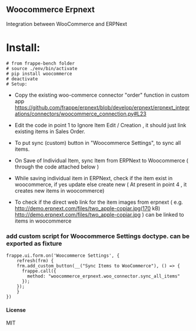 ## Woocommerce Erpnext

Integration between WooCommerce and ERPNext

# Install:

    # from frappe-bench folder
    # source ./env/bin/activate
    # pip install woocommerce
    # deactivate
    # Setup:

- Copy the existing woo-commerce connector "order" function in custom app
  https://github.com/frappe/erpnext/blob/develop/erpnext/erpnext_integrations/connectors/woocommerce_connection.py#L23

- Edit the code in point 1 to Ignore Item Edit / Creation , it should just link existing items in Sales Order.

- To put sync (custom) button in "Woocommerce Settings", to sync all items.

- On Save of Individual Item, sync Item from ERPNext to Woocommerce ( through the code attached below )

- While saving individual item in ERPNext, check if the item exist in woocommerce, if yes update else create new ( At present in point 4 , it creates new items in woocommerce)

- To check if the direct web link for the item images from erpnext ( e.g. http://demo.erpnext.com/files/two_apple-copiar.jpg(170 kB)
  http://demo.erpnext.com/files/two_apple-copiar.jpg
  ) can be linked to items in woocommerce

### add custom script for Woocommerce Settings doctype. can be exported as fixture

```
frappe.ui.form.on('Woocommerce Settings', {
	refresh(frm) {
    frm.add_custom_button(__("Sync Items to WooCommerce"), () => {
      frappe.call({
        method: "woocommerce_erpnext.woo_connector.sync_all_items"
      });
    });
	}
})
```

#### License

MIT
